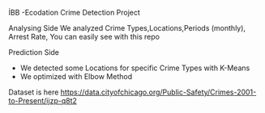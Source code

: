 İBB -Ecodation  Crime Detection Project 

Analysing Side
We analyzed Crime Types,Locations,Periods (monthly), Arrest Rate,
You can easily see with this repo


Prediction Side
* We detected some Locations for specific Crime Types  with K-Means
* We optimized with Elbow Method 





Dataset is here https://data.cityofchicago.org/Public-Safety/Crimes-2001-to-Present/ijzp-q8t2
